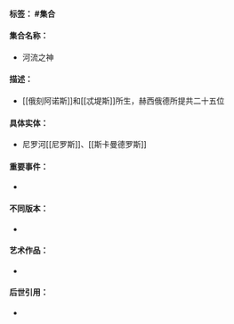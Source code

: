 #### 标签： #集合
#### 集合名称：
- 河流之神
#### 描述：
- [[俄刻阿诺斯]]和[[忒堤斯]]所生，赫西俄德所提共二十五位
#### 具体实体：
- 尼罗河[[尼罗斯]]、[[斯卡曼德罗斯]]
#### 重要事件：
- 
#### 不同版本：
- 
#### 艺术作品：
- 
#### 后世引用：
- 